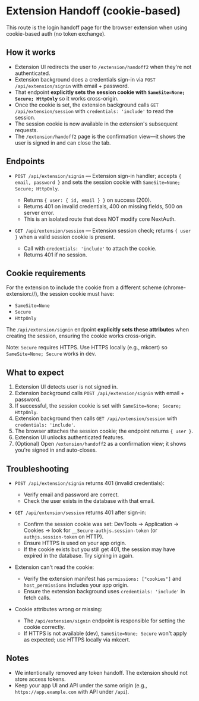 # Extension Handoff (cookie-based)

This route is the login handoff page for the browser extension when using cookie-based auth (no token exchange).

## How it works

- Extension UI redirects the user to `/extension/handoff2` when they're not authenticated.
- Extension background does a credentials sign-in via `POST /api/extension/signin` with email + password.
- That endpoint **explicitly sets the session cookie with `SameSite=None; Secure; HttpOnly`** so it works cross-origin.
- Once the cookie is set, the extension background calls `GET /api/extension/session` with `credentials: 'include'` to read the session.
- The session cookie is now available in the extension's subsequent requests.
- The `/extension/handoff2` page is the confirmation view—it shows the user is signed in and can close the tab.

## Endpoints

- `POST /api/extension/signin` — Extension sign-in handler; accepts `{ email, password }` and sets the session cookie with `SameSite=None; Secure; HttpOnly`.

  - Returns `{ user: { id, email } }` on success (200).
  - Returns 401 on invalid credentials, 400 on missing fields, 500 on server error.
  - This is an isolated route that does NOT modify core NextAuth.

- `GET /api/extension/session` — Extension session check; returns `{ user }` when a valid session cookie is present.
  - Call with `credentials: 'include'` to attach the cookie.
  - Returns 401 if no session.

## Cookie requirements

For the extension to include the cookie from a different scheme (chrome-extension://), the session cookie must have:

- `SameSite=None`
- `Secure`
- `HttpOnly`

The `/api/extension/signin` endpoint **explicitly sets these attributes** when creating the session, ensuring the cookie works cross-origin.

Note: `Secure` requires HTTPS. Use HTTPS locally (e.g., mkcert) so `SameSite=None; Secure` works in dev.

## What to expect

1. Extension UI detects user is not signed in.
2. Extension background calls `POST /api/extension/signin` with email + password.
3. If successful, the session cookie is set with `SameSite=None; Secure; HttpOnly`.
4. Extension background then calls `GET /api/extension/session` with `credentials: 'include'`.
5. The browser attaches the session cookie; the endpoint returns `{ user }`.
6. Extension UI unlocks authenticated features.
7. (Optional) Open `/extension/handoff2` as a confirmation view; it shows you're signed in and auto-closes.

## Troubleshooting

- `POST /api/extension/signin` returns 401 (invalid credentials):

  - Verify email and password are correct.
  - Check the user exists in the database with that email.

- `GET /api/extension/session` returns 401 after sign-in:

  - Confirm the session cookie was set: DevTools → Application → Cookies → look for `__Secure-authjs.session-token` (or `authjs.session-token` on HTTP).
  - Ensure HTTPS is used on your app origin.
  - If the cookie exists but you still get 401, the session may have expired in the database. Try signing in again.

- Extension can't read the cookie:

  - Verify the extension manifest has `permissions: ["cookies"]` and `host_permissions` includes your app origin.
  - Ensure the extension background uses `credentials: 'include'` in fetch calls.

- Cookie attributes wrong or missing:
  - The `/api/extension/signin` endpoint is responsible for setting the cookie correctly.
  - If HTTPS is not available (dev), `SameSite=None; Secure` won't apply as expected; use HTTPS locally via mkcert.

## Notes

- We intentionally removed any token handoff. The extension should not store access tokens.
- Keep your app UI and API under the same origin (e.g., `https://app.example.com` with API under `/api`).
